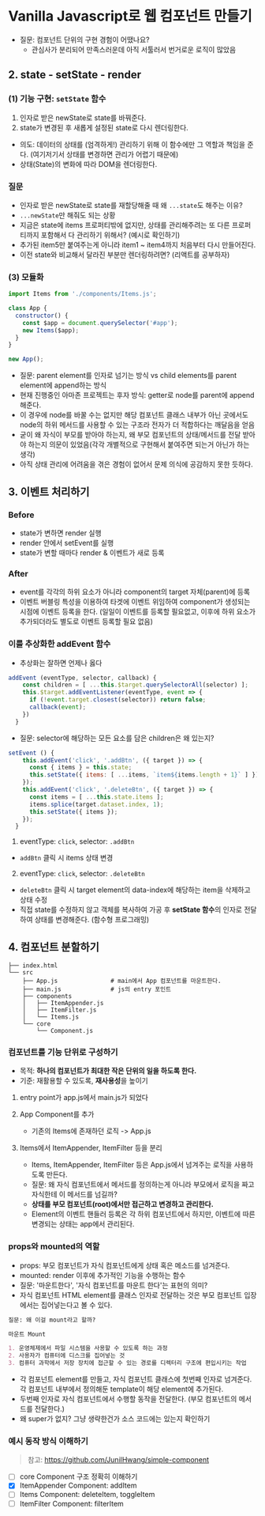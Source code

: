 # Vanilla Javascript로 웹 컴포넌트 만들기

- 질문: 컴포넌트 단위의 구현 경험이 어땠나요?
  - 관심사가 분리되어 만족스러운데 아직 서툴러서 번거로운 로직이 많았음

## 2. state - setState - render

### (1) 기능 구현: `setState` 함수

1. 인자로 받은 newState로 state를 바꿔준다.
2. state가 변경된 후 새롭게 설정된 state로 다시 렌더링한다.

- 의도: 데이터의 상태를 (엄격하게!) 관리하기 위해 이 함수에만 그 역할과 책임을 준다. (여기저기서 상태를 변경하면 관리가 어렵기 때문에)
- 상태(State)의 변화에 따라 DOM을 렌더링한다.

### 질문

- 인자로 받은 newState로 state를 재할당해줄 때 왜 `...state`도 해주는 이유?
- `...newState`만 해줘도 되는 상황
- 지금은 state에 items 프로퍼티밖에 없지만, 상태를 관리해주려는 또 다른 프로퍼티까지 포함해서 다 관리하기 위해서? (예시로 확인하기)
- 추가된 item5만 붙여주는게 아니라 item1 ~ item4까지 처음부터 다시 만들어진다.
- 이전 state와 비교해서 달라진 부분만 렌더링하려면? (리액트를 공부하자)

### (3) 모듈화

```js
import Items from './components/Items.js';

class App {
  constructor() {
    const $app = document.querySelector('#app');
    new Items($app);
  }
}

new App();
```

- 질문: parent element를 인자로 넘기는 방식 vs child elements를 parent element에 append하는 방식
- 현재 진행중인 아마존 프로젝트는 후자 방식: getter로 node를 parent에 append해준다.
- 이 경우에 node를 바꿀 수는 없지만 해당 컴포넌트 클래스 내부가 아닌 곳에서도 node의 하위 메서드를 사용할 수 있는 구조라 전자가 더 적합하다는 깨달음을 얻음
- 굳이 왜 자식이 부모를 받아야 하는지, 왜 부모 컴포넌트의 상태/메서드를 전달 받아야 하는지 의문이 있었음(각각 개별적으로 구현해서 붙여주면 되는거 아닌가 하는 생각)
- 아직 상태 관리에 어려움을 겪은 경험이 없어서 문제 의식에 공감하지 못한 듯하다.

## 3. 이벤트 처리하기

### Before

- state가 변하면 render 실행
- render 안에서 setEvent를 실행
- state가 변할 때마다 render & 이벤트가 새로 등록

### After

- event를 각각의 하위 요소가 아니라 component의 target 자체(parent)에 등록
- 이벤트 버블링 특성을 이용하여 타겟에 이벤트 위임하여 component가 생성되는 시점에 이벤트 등록을 한다. (일일이 이벤트를 등록할 필요없고, 이후에 하위 요소가 추가되더라도 별도로 이벤트 등록할 필요 없음)

### 이를 추상화한 addEvent 함수

- 추상화는 잘하면 언제나 옳다

```js
addEvent (eventType, selector, callback) {
    const children = [ ...this.$target.querySelectorAll(selector) ];
    this.$target.addEventListener(eventType, event => {
      if (!event.target.closest(selector)) return false;
      callback(event);
    })
  }
```

- 질문: selector에 해당하는 모든 요소를 담은 children은 왜 있는지?

```js
setEvent () {
    this.addEvent('click', '.addBtn', ({ target }) => {
      const { items } = this.state;
      this.setState({ items: [ ...items, `item${items.length + 1}` ] });
    });
    this.addEvent('click', '.deleteBtn', ({ target }) => {
      const items = [ ...this.state.items ];
      items.splice(target.dataset.index, 1);
      this.setState({ items });
    });
  }
```

1. eventType: `click`, selector: `.addBtn`

- `addBtn` 클릭 시 items 상태 변경

2. eventType: `click`, selector: `.deleteBtn`

- `deleteBtn` 클릭 시 target element의 data-index에 해당하는 item을 삭제하고 상태 수정
- 직접 state를 수정하지 않고 객체를 복사하여 가공 후 **setState 함수**의 인자로 전달하여 상태를 변경해준다. (함수형 프로그래밍)

## 4. 컴포넌트 분할하기

```
├── index.html
└── src
    ├── App.js               # main에서 App 컴포넌트를 마운트한다.
    ├── main.js              # js의 entry 포인트
    ├── components
    │   ├── ItemAppender.js
    │   ├── ItemFilter.js
    │   └── Items.js
    └── core
        └── Component.js
```

### 컴포넌트를 기능 단위로 구성하기

- 목적: **하나의 컴포넌트가 최대한 작은 단위의 일을 하도록 한다.**
- 기준: 재활용할 수 있도록, **재사용성**을 높이기

1. entry point가 app.js에서 main.js가 되었다
2. App Component를 추가

   - 기존의 Items에 존재하던 로직 -> App.js

3. Items에서 ItemAppender, ItemFilter 등을 분리

   - Items, ItemAppender, ItemFilter 등은 App.js에서 넘겨주는 로직을 사용하도록 만든다.
   - 질문: 왜 자식 컴포넌트에서 메서드를 정의하는게 아니라 부모에서 로직을 짜고 자식한테 이 메서드를 넘길까?
   - **상태를 부모 컴포넌트(root)에서만 접근하고 변경하고 관리한다.**
   - Element의 이벤트 핸들러 등록은 각 하위 컴포넌트에서 하지만, 이벤트에 따른 변경되는 상태는 app에서 관리된다.

### props와 mounted의 역할

- props: 부모 컴포넌트가 자식 컴포넌트에게 상태 혹은 메소드를 넘겨준다.
- mounted: render 이후에 추가적인 기능을 수행하는 함수
- 질문: '마운트한다', '자식 컴포넌트를 마운트 한다'는 표현의 의미?
- 자식 컴포넌트 HTML element를 클래스 인자로 전달하는 것은 부모 컴포넌트 입장에서는 집어넣는다고 볼 수 있다.

```md
질문: 왜 이걸 mount라고 할까?

마운트 Mount

1. 운영체제에서 파일 시스템을 사용할 수 있도록 하는 과정
2. 사용자가 컴퓨터에 디스크를 집어넣는 것
3. 컴퓨터 과학에서 저장 장치에 접근할 수 있는 경로를 디렉터리 구조에 편입시키는 작업
```

- 각 컴포넌트 element를 만들고, 자식 컴포넌트 클래스에 첫번째 인자로 넘겨준다. 각 컴포넌트 내부에서 정의해둔 template이 해당 element에 추가된다.
- 두번째 인자로 자식 컴포넌트에서 수행할 동작을 전달한다. (부모 컴포넌트의 메서드를 전달한다.)
- 왜 super가 없지? 그냥 생략한건가 소스 코드에는 있는지 확인하기

### 예시 동작 방식 이해하기

> 참고: https://github.com/JunilHwang/simple-component

- [ ] core Component 구조 정확히 이해하기
- [x] ItemAppender Component: addItem
- [ ] Items Component: deleteItem, toggleItem
- [ ] ItemFilter Component: filterItem
